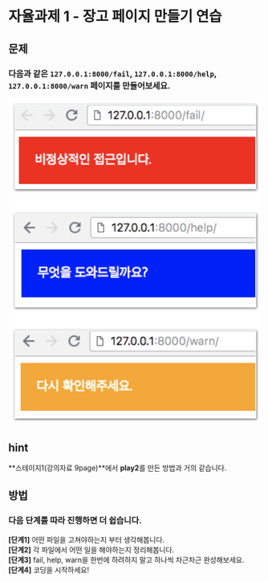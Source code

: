 # 자율과제 1 - 장고 페이지 만들기 연습

## 문제

### 다음과 같은 `127.0.0.1:8000/fail`, `127.0.0.1:8000/help`, `127.0.0.1:8000/warn` 페이지를 만들어보세요.

![](../../.gitbook/assets/image%20%2872%29.png)

## hint

**스테이지1\(강의자료 9page\)**에서 **play2**를 만든 방법과 거의 같습니다.

## 방법

### 다음 단계를 따라 진행하면 더 쉽습니다.

**\[단계1\]** 어떤 파일을 고쳐야하는지 부터 생각해봅니다.  
**\[단계2\]** 각 파일에서 어떤 일을 해야하는지 정리해봅니다.  
**\[단계3\]** fail, help, warn을 한번에 하려하지 말고 하나씩 차근차근 완성해보세요.  
**\[단계4\]** 코딩을 시작하세요!

